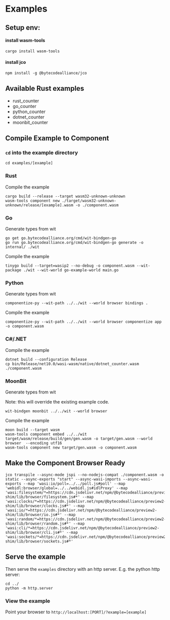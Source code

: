 # Examples

## Setup env:

#### install wasm-tools
```shell
cargo install wasm-tools
```

#### install jco
```shell
npm install -g @bytecodealliance/jco
```

## Available Rust examples
- rust_counter
- go_counter
- python_counter
- dotnet_counter
- moonbit_counter


## Compile Example to Component

### `cd` into the example directory
```shell
cd examples/[example]
```

### Rust
Compile the example
```shell
cargo build --release --target wasm32-unknown-unknown
wasm-tools component new ./target/wasm32-unknown-unknown/release/[example].wasm -o ./component.wasm
```

### Go
Generate types from wit
```shell
go get go.bytecodealliance.org/cmd/wit-bindgen-go
go run go.bytecodealliance.org/cmd/wit-bindgen-go generate -o internal/ ./wit
```

Compile the example
<!-- TODO: enable once we remove the go-specific world ```shell
tinygo build --target=wasip2 --no-debug -o component.wasm --wit-package ./wit --wit-world browser main.go
``` -->
```shell
tinygo build --target=wasip2 --no-debug -o component.wasm --wit-package ./wit --wit-world go-example-world main.go
```

### Python
Generate types from wit
```shell
componentize-py --wit-path ../../wit --world browser bindings .
```

Compile the example
```shell
componentize-py --wit-path ../../wit --world browser componentize app -o component.wasm
```

### C#/.NET
Compile the example
```shell
dotnet build --configuration Release
cp bin/Release/net10.0/wasi-wasm/native/dotnet_counter.wasm ./component.wasm
```

### MoonBit
Generate types from wit

Note: this will override the existing example code.
```shell
wit-bindgen moonbit ../../wit --world browser
```

Compile the example
```shell
moon build --target wasm
wasm-tools component embed ../../wit target/wasm/release/build/gen/gen.wasm -o target/gen.wasm --world browser  --encoding utf16
wasm-tools component new target/gen.wasm -o component.wasm
```

## Make the Component Browser Ready
<!-- TODO: remove `--map` for pollable and webidl once jco has working built in pollable and webidl support. -->
```shell
jco transpile --async-mode jspi --no-nodejs-compat ./component.wasm -o static --async-exports "start" --async-wasi-imports --async-wasi-exports --map 'wasi:io/poll=../../poll.js#poll' --map 'webidl:browser/global=../../webidl.js#idlProxy' --map 'wasi:filesystem/*=https://cdn.jsdelivr.net/npm/@bytecodealliance/preview2-shim/lib/browser/filesystem.js#*' --map 'wasi:clocks/*=https://cdn.jsdelivr.net/npm/@bytecodealliance/preview2-shim/lib/browser/clocks.js#*' --map 'wasi:io/*=https://cdn.jsdelivr.net/npm/@bytecodealliance/preview2-shim/lib/browser/io.js#*' --map 'wasi:random/*=https://cdn.jsdelivr.net/npm/@bytecodealliance/preview2-shim/lib/browser/random.js#*' --map 'wasi:cli/*=https://cdn.jsdelivr.net/npm/@bytecodealliance/preview2-shim/lib/browser/cli.js#*' --map 'wasi:sockets/*=https://cdn.jsdelivr.net/npm/@bytecodealliance/preview2-shim/lib/browser/sockets.js#*'
```

## Serve the example
Then serve the `examples` directory with an http server.
E.g. the python http server:
```shell
cd ../
python -m http.server
```

### View the example
Point your browser to `http://localhost:[PORT]/?example=[example]`
